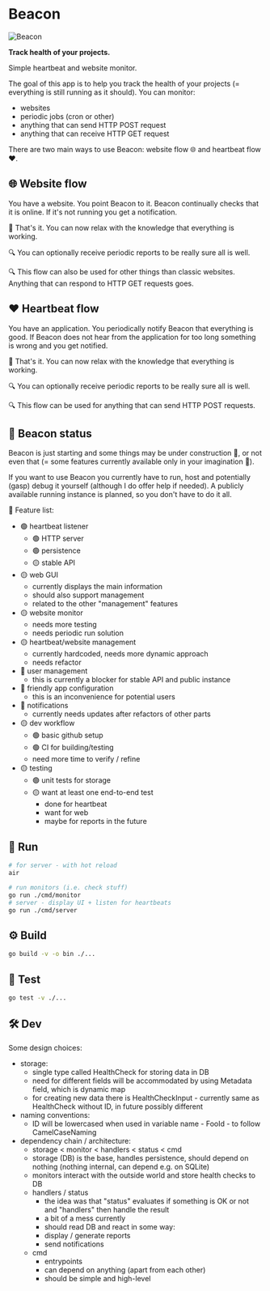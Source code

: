 # Beacon

![Beacon](imgs/Beacon-wide-bg.webp)

**Track health of your projects.**

Simple heartbeat and website monitor.

The goal of this app is to help you track the health of your projects (= everything is still running as it should). You can monitor:
- websites
- periodic jobs (cron or other)
- anything that can send HTTP POST request
- anything that can receive HTTP GET request

There are two main ways to use Beacon: website flow 🌐 and  heartbeat flow ❤️.

## 🌐 Website flow

You have a website. You point Beacon to it. Beacon continually checks that it is online. If it's not running you get a notification. 

🎉 That's it. You can now relax with the knowledge that everything is working.

🔍 You can optionally receive periodic reports to be really sure all is well.

🔍 This flow can also be used for other things than classic websites. Anything that can respond to HTTP GET requests goes.

## ❤️ Heartbeat flow

You have an application. You periodically notify Beacon that everything is good. If Beacon does not hear from the application for too long something is wrong and you get notified. 

🎉 That's it. You can now relax with the knowledge that everything is working.

🔍 You can optionally receive periodic reports to be really sure all is well.

🔍 This flow can be used for anything that can send HTTP POST requests.

## 🌟  Beacon status

Beacon is just starting and some things may be under construction 🚧, or not even that (= some features currently available only in your imagination 💭).

If you want to use Beacon you currently have to run, host and potentially (gasp) debug it yourself (although I do offer help if needed). A publicly available running instance is planned, so you don't have to do it all.

🚧 Feature list:
- 🟢 heartbeat listener
  - 🟢 HTTP server
  - 🟢 persistence
  - 🟡 stable API
- 🟡 web GUI
  - currently displays the main information
  - should also support management
  - related to the other "management" features
- 🟡 website monitor
  - needs more testing
  - needs periodic run solution
- 🟡 heartbeat/website management
  - currently hardcoded, needs more dynamic approach
  - needs refactor
- 🔴 user management
  - this is currently a blocker for stable API and public instance
- 🔴 friendly app configuration
  - this is an inconvenience for potential users
- 🔴 notifications
  - currently needs updates after refactors of other parts
- 🟡 dev workflow
  - 🟢 basic github setup
  - 🟢 CI for building/testing 
  - need more time to verify / refine
- 🟡 testing
  - 🟢 unit tests for storage
  - 🟡 want at least one end-to-end test
    - done for heartbeat
    - want for web
    - maybe for reports in the future

## 🚀 Run

```sh
# for server - with hot reload
air

# run monitors (i.e. check stuff)
go run ./cmd/monitor
# server - display UI + listen for heartbeats
go run ./cmd/server
```

## ⚙️ Build

```sh
go build -v -o bin ./...
```

## 🔬  Test

```sh
go test -v ./...
```

## 🛠️ Dev

Some design choices:
- storage:
    - single type called HealthCheck for storing data in DB
    - need for different fields will be accommodated by using Metadata field, which is dynamic map
    - for creating new data there is HealthCheckInput - currently same as HealthCheck without ID, in future possibly different
- naming conventions:
    - ID will be lowercased when used in variable name - FooId - to follow CamelCaseNaming
- dependency chain / architecture:
    - storage < monitor < handlers < status < cmd
    - storage (DB) is the base, handles persistence, should depend on nothing (nothing internal, can depend e.g. on SQLite)
    - monitors interact with the outside world and store health checks to DB
    - handlers / status
        - the idea was that "status" evaluates if something is OK or not and "handlers" then handle the result
        - a bit of a mess currently
        - should read DB and react in some way:
        - display / generate reports
        - send notifications
    - cmd
        - entrypoints
        - can depend on anything (apart from each other)
        - should be simple and high-level

